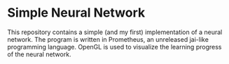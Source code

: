 # Simple Neural Network

This repository contains a simple (and my first) implementation of a neural network. The program is written in Prometheus, an unreleased jai-like programming language. 
OpenGL is used to visualize the learning progress of the neural network.